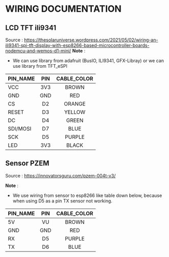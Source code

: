 # WIRING DOCUMENTATION

## LCD TFT ili9341

Source : https://thesolaruniverse.wordpress.com/2021/05/02/wiring-an-ili9341-spi-tft-display-with-esp8266-based-microcontroller-boards-nodemcu-and-wemos-d1-mini/
__Note__ :
- We can use library from adafruit (BusIO, ILI9341, GFX-Libray) or we can use library from TFT_eSPI

| PIN_NAME      | PIN           | CABLE_COLOR   | 
| ------------- |:-------------:|:-------------:|
| VCC           | 3V3           | BROWN
| GND           | GND           | RED
| CS            | D2            | ORANGE
| RESET         | D3            | YELLOW
| DC            | D4            | GREEN
| SDI/MOSI      | D7            | BLUE
| SCK           | D5            | PURPLE
| LED           | 3V3           | BLACK
			

## Sensor PZEM

Source : https://innovatorsguru.com/pzem-004t-v3/

__Note__ : 
- We use wiring from sensor to esp8266 like table down below, because when using D5 as a pin TX sensor not working. 

| PIN_NAME      | PIN           | CABLE_COLOR   | 
| ------------- |:-------------:|:-------------:|
| 5V            | VU            | BROWN
| GND           | GND           | RED
| RX            | D5            | PURPLE
| TX            | D6            | BLUE

